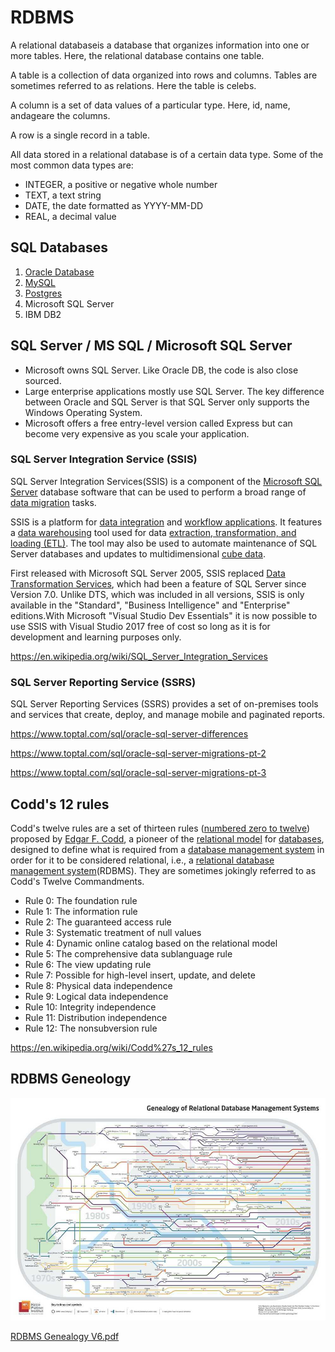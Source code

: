 # RDBMS

A relational databaseis a database that organizes information into one or more tables. Here, the relational database contains one table.

A table is a collection of data organized into rows and columns. Tables are sometimes referred to as relations. Here the table is celebs.

A column is a set of data values of a particular type. Here, id, name, andageare the columns.

A row is a single record in a table.

All data stored in a relational database is of a certain data type. Some of the most common data types are:

- INTEGER, a positive or negative whole number
- TEXT, a text string
- DATE, the date formatted as YYYY-MM-DD
- REAL, a decimal value

## SQL Databases

1. [Oracle Database](databases/sql-databases/oracle-database.md)
2. [MySQL](databases/sql-databases/mysql/readme.md)
3. [Postgres](databases/sql-databases/postgres/readme.md)
4. Microsoft SQL Server
5. IBM DB2

## SQL Server / MS SQL / Microsoft SQL Server

- Microsoft owns SQL Server. Like Oracle DB, the code is also close sourced.
- Large enterprise applications mostly use SQL Server. The key difference between Oracle and SQL Server is that SQL Server only supports the Windows Operating System.
- Microsoft offers a free entry-level version called Express but can become very expensive as you scale your application.

### SQL Server Integration Service (SSIS)

SQL Server Integration Services(SSIS) is a component of the [Microsoft SQL Server](https://en.wikipedia.org/wiki/Microsoft_SQL_Server) database software that can be used to perform a broad range of [data migration](https://en.wikipedia.org/wiki/Data_migration) tasks.

SSIS is a platform for [data integration](https://en.wikipedia.org/wiki/Data_integration) and [workflow applications](https://en.wikipedia.org/wiki/Workflow_application). It features a [data warehousing](https://en.wikipedia.org/wiki/Data_warehouse) tool used for data [extraction, transformation, and loading (ETL)](https://en.wikipedia.org/wiki/Extract,_transform,_load). The tool may also be used to automate maintenance of SQL Server databases and updates to multidimensional [cube data](https://en.wikipedia.org/wiki/OLAP_cube).

First released with Microsoft SQL Server 2005, SSIS replaced [Data Transformation Services](https://en.wikipedia.org/wiki/Data_Transformation_Services), which had been a feature of SQL Server since Version 7.0. Unlike DTS, which was included in all versions, SSIS is only available in the "Standard", "Business Intelligence" and "Enterprise" editions.With Microsoft "Visual Studio Dev Essentials" it is now possible to use SSIS with Visual Studio 2017 free of cost so long as it is for development and learning purposes only.

https://en.wikipedia.org/wiki/SQL_Server_Integration_Services

### SQL Server Reporting Service (SSRS)

SQL Server Reporting Services (SSRS) provides a set of on-premises tools and services that create, deploy, and manage mobile and paginated reports.

https://www.toptal.com/sql/oracle-sql-server-differences

https://www.toptal.com/sql/oracle-sql-server-migrations-pt-2

https://www.toptal.com/sql/oracle-sql-server-migrations-pt-3

## Codd's 12 rules

Codd's twelve rules are a set of thirteen rules ([numbered zero to twelve](https://en.wikipedia.org/wiki/Zero-based_numbering)) proposed by [Edgar F. Codd](https://en.wikipedia.org/wiki/Edgar_F._Codd), a pioneer of the [relational model](https://en.wikipedia.org/wiki/Relational_model) for [databases](https://en.wikipedia.org/wiki/Database), designed to define what is required from a [database management system](https://en.wikipedia.org/wiki/Database_management_system) in order for it to be considered relational, i.e., a [relational database management system](https://en.wikipedia.org/wiki/Relational_database_management_system)(RDBMS). They are sometimes jokingly referred to as Codd's Twelve Commandments.

- Rule 0: The foundation rule
- Rule 1: The information rule
- Rule 2: The guaranteed access rule
- Rule 3: Systematic treatment of null values
- Rule 4: Dynamic online catalog based on the relational model
- Rule 5: The comprehensive data sublanguage rule
- Rule 6: The view updating rule
- Rule 7: Possible for high-level insert, update, and delete
- Rule 8: Physical data independence
- Rule 9: Logical data independence
- Rule 10: Integrity independence
- Rule 11: Distribution independence
- Rule 12: The nonsubversion rule

https://en.wikipedia.org/wiki/Codd%27s_12_rules

## RDBMS Geneology

![RDBMS Geneology](../../media/Screenshot%202024-07-17%20at%201.23.31%20AM.jpg)

[RDBMS Genealogy V6.pdf](https://hpi.de/fileadmin/user_upload/fachgebiete/naumann/projekte/RDBMSGenealogy/RDBMS_Genealogy_V6.pdf)
